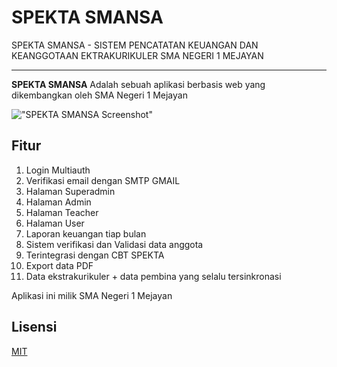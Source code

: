 # SPEKTA SMANSA

SPEKTA SMANSA - SISTEM PENCATATAN KEUANGAN DAN KEANGGOTAAN EKTRAKURIKULER SMA NEGERI 1 MEJAYAN

-------------------

**SPEKTA SMANSA** Adalah sebuah aplikasi berbasis web yang dikembangkan oleh SMA Negeri 1 Mejayan 

!["SPEKTA SMANSA Screenshot"](https://lh3.googleusercontent.com/u03uG3eI2KUae3pJWeK72iKzi3_ifhPYjnWO1KBALjyDfq5MK5FSxsHYJQNlxSwSIpM6tYyUwpxs0MXZayZoBLYDQo3ZhQL5jbLQajslBeEzy4_JKHl3lVpZg475ofFCPCLP924435Q40QGkmWxq7O6S-6CzryvjJV8gk1wv-s_NbtfjcjUmsam6K0mg1cgYzAzMjwQyurT2JUr_FH2Z2R9Iz-NwbMK8Gxfhm0cKVApgo-fYV-L-2NngwUBVD9DIYwcdAMEyvwZ8fgVKKUCBCZHmdKlqpMQgBRiw2JfDAaic0UsOdWc0i9Vs4qcScbju0q0F3v3qs_0fAhd0cQac0pms7asxLvqigbT4iRcY2yJuqy_4JjorYFmfJv7VCoWSg1E3DLqp3GGL8JGPqhusJPGMFRwinAggVbNRCjgN_XMX4xgizyh1LyQyG8qE2NNLo1h32EhC5vqwzR7biWbvrsSyF3BDnLtetBIJ9qYmDmHWVrW-K8gOnWAJf4JoeKZYrgNUVgNmcte8gVx4czw9z9tFNPr0xhwYMa_E8Z3rEVbyXJVtUtx-oV12k9i6mFeMoe5D_AyBd3eISRDYGyBBZEJmAd0cyHlkPtRd-hD0g8Iw66spPtC0rqew1IyhKCPKdX-4_HSUg7K_m-SAooBbS-9ILEGA6zsNmwDIR7fx_Pa6ZBFOJuyRgQFebLFj9UbYYq78jpPf80B0YNAKVh6IUC8=w1659-h933-no?authuser=0 "SPEKTA SMANSA Screenshot")

## Fitur
1. Login Multiauth
2. Verifikasi email dengan SMTP GMAIL
3. Halaman Superadmin
4. Halaman Admin
5. Halaman Teacher
6. Halaman User
7. Laporan keuangan tiap bulan
8. Sistem verifikasi dan Validasi data anggota
9. Terintegrasi dengan CBT SPEKTA
10. Export data PDF
11. Data ekstrakurikuler + data pembina yang selalu tersinkronasi


Aplikasi ini milik SMA Negeri 1 Mejayan

## Lisensi
[MIT](https://choosealicense.com/licenses/mit/)
